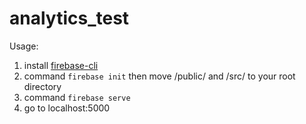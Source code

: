 # analytics_test

Usage:
1. install [firebase-cli](https://firebase.google.com/docs/cli)
2. command `firebase init` then move  /public/ and /src/ to your root directory
3. command `firebase serve`
4. go to localhost:5000
